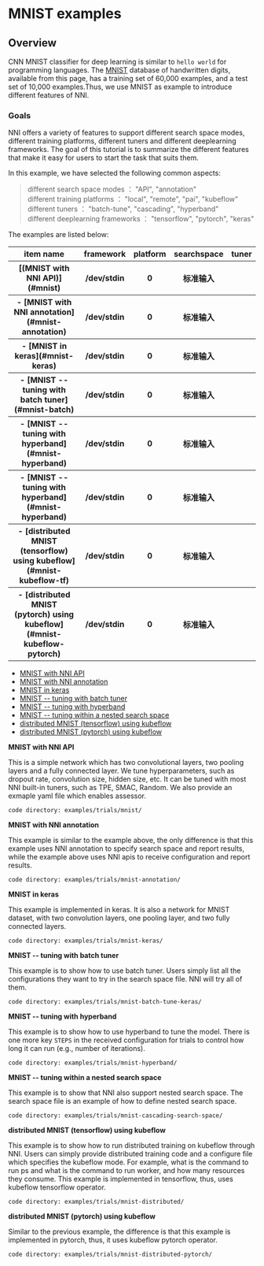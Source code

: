 # MNIST examples

## Overview
CNN MNIST classifier for deep learning is similar to `hello world` for programming languages. The [MNIST](http://yann.lecun.com/exdb/mnist/) database of handwritten digits, available from this page, has a training set of 60,000 examples, and a test set of 10,000 examples.Thus, we use MNIST as example to introduce different features of NNI.
### **Goals**

NNI offers a variety of features to support different search space modes, different training platforms, different tuners and different deeplearning frameworks. The goal of this tutorial is to summarize the different features that make it easy for users to start the task that suits them.

In this example, we have selected the following common aspects:

> different search space modes ： "API", "annotation" <br>
> different training platforms ： "local", "remote", "pai", "kubeflow" <br>
> different tuners ： "batch-tune", "cascading", "hyperband" <br>
> different deeplearning frameworks ： "tensorflow", "pytorch", "keras" 
 
 The examples are listed below:

 
<table>
        <tr>
            <th>item name</th>
            <th>framework</th>
            <th>platform</th>
            <th>searchspace</th>
            <th>tuner</th>
        </tr>
        <tr>
            <th>
                [(MNIST with NNI API)](#mnist)
            </th>
            <th>/dev/stdin</th>
            <th>0</th>
            <th>标准输入</th>
            <th> </th>
        </tr>
        <tr>
            <th> - [MNIST with NNI annotation](#mnist-annotation)</th>
            <th>/dev/stdin</th>
            <th>0</th>
            <th>标准输入</th>
            <th> </th>
        </tr>
         <tr>
            <th> - [MNIST in keras](#mnist-keras)</th>
            <th>/dev/stdin</th>
            <th>0</th>
            <th>标准输入</th>
            <th> </th>
        </tr>
         <tr>
            <th> - [MNIST -- tuning with batch tuner](#mnist-batch)</th>
            <th>/dev/stdin</th>
            <th>0</th>
            <th>标准输入</th>
            <th> </th>
        </tr>
         <tr>
            <th> - [MNIST -- tuning with hyperband](#mnist-hyperband)</th>
            <th>/dev/stdin</th>
            <th>0</th>
            <th>标准输入</th>
            <th> </th>
        </tr>
         <tr>
            <th> - [MNIST -- tuning with hyperband](#mnist-hyperband)</th>
            <th>/dev/stdin</th>
            <th>0</th>
            <th>标准输入</th>
            <th> </th>
        </tr>
         <tr>
            <th> - [distributed MNIST (tensorflow) using kubeflow](#mnist-kubeflow-tf)</th>
            <th>/dev/stdin</th>
            <th>0</th>
            <th>标准输入</th>
            <th> </th>
        </tr>
         <tr>
            <th> - [distributed MNIST (pytorch) using kubeflow](#mnist-kubeflow-pytorch)</th>
            <th>/dev/stdin</th>
            <th>0</th>
            <th>标准输入</th>
            <th> </th>
        </tr>
</table>


 - [MNIST with NNI API](#mnist)
 - [MNIST with NNI annotation](#mnist-annotation)
 - [MNIST in keras](#mnist-keras)
 - [MNIST -- tuning with batch tuner](#mnist-batch)
 - [MNIST -- tuning with hyperband](#mnist-hyperband)
 - [MNIST -- tuning within a nested search space](#mnist-nested)
 - [distributed MNIST (tensorflow) using kubeflow](#mnist-kubeflow-tf)
 - [distributed MNIST (pytorch) using kubeflow](#mnist-kubeflow-pytorch)

<a name="mnist"></a>
**MNIST with NNI API**

This is a simple network which has two convolutional layers, two pooling layers and a fully connected layer. We tune hyperparameters, such as dropout rate, convolution size, hidden size, etc. It can be tuned with most NNI built-in tuners, such as TPE, SMAC, Random. We also provide an exmaple yaml file which enables assessor.

`code directory: examples/trials/mnist/`

<a name="mnist-annotation"></a>
**MNIST with NNI annotation**

This example is similar to the example above, the only difference is that this example uses NNI annotation to specify search space and report results, while the example above uses NNI apis to receive configuration and report results.

`code directory: examples/trials/mnist-annotation/`

<a name="mnist-keras"></a>
**MNIST in keras**

This example is implemented in keras. It is also a network for MNIST dataset, with two convolution layers, one pooling layer, and two fully connected layers.

`code directory: examples/trials/mnist-keras/`

<a name="mnist-batch"></a>
**MNIST -- tuning with batch tuner**

This example is to show how to use batch tuner. Users simply list all the configurations they want to try in the search space file. NNI will try all of them.

`code directory: examples/trials/mnist-batch-tune-keras/`

<a name="mnist-hyperband"></a>
**MNIST -- tuning with hyperband**

This example is to show how to use hyperband to tune the model. There is one more key `STEPS` in the received configuration for trials to control how long it can run (e.g., number of iterations).

`code directory: examples/trials/mnist-hyperband/`

<a name="mnist-nested"></a>
**MNIST -- tuning within a nested search space**

This example is to show that NNI also support nested search space. The search space file is an example of how to define nested search space.

`code directory: examples/trials/mnist-cascading-search-space/`

<a name="mnist-kubeflow-tf"></a>
**distributed MNIST (tensorflow) using kubeflow**

This example is to show how to run distributed training on kubeflow through NNI. Users can simply provide distributed training code and a configure file which specifies the kubeflow mode. For example, what is the command to run ps and what is the command to run worker, and how many resources they consume. This example is implemented in tensorflow, thus, uses kubeflow tensorflow operator.

`code directory: examples/trials/mnist-distributed/`

<a name="mnist-kubeflow-pytorch"></a>
**distributed MNIST (pytorch) using kubeflow**

Similar to the previous example, the difference is that this example is implemented in pytorch, thus, it uses kubeflow pytorch operator.

`code directory: examples/trials/mnist-distributed-pytorch/`
